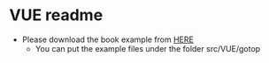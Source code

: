 
VUE readme
===

* Please download the book example from [HERE](http://books.gotop.com.tw/download/AEL025800)
  * You can put the example files under the folder src/VUE/gotop